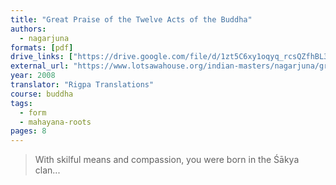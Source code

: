 ```yaml
---
title: "Great Praise of the Twelve Acts of the Buddha"
authors:
  - nagarjuna
formats: [pdf]
drive_links: ["https://drive.google.com/file/d/1zt5C6xy1oqyq_rcsQZfhBL34_7EDw6Vu/view?usp=drivesdk"]
external_url: "https://www.lotsawahouse.org/indian-masters/nagarjuna/great-praise-twelve-acts-buddha"
year: 2008
translator: "Rigpa Translations"
course: buddha
tags:
  - form
  - mahayana-roots
pages: 8
---
```


> With skilful means and compassion, you were born in the Śākya clan...
